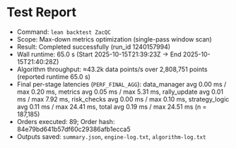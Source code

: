 # Test Report
- Command: `lean backtest ZacQC`
- Scope: Max-down metrics optimization (single-pass window scan)
- Result: Completed successfully (run_id 1240157994)
- Wall runtime: 65.0 s (Start 2025-10-15T21:39:23Z → End 2025-10-15T21:40:28Z)
- Algorithm throughput: ≈43.2k data points/s over 2,808,751 points (reported runtime 65.0 s)
- Final per-stage latencies (`PERF_FINAL_AGG`): data_manager avg 0.00 ms / max 0.20 ms, metrics avg 0.05 ms / max 5.31 ms, rally_update avg 0.01 ms / max 7.92 ms, risk_checks avg 0.00 ms / max 0.10 ms, strategy_logic avg 0.11 ms / max 24.41 ms, total avg 0.19 ms / max 24.51 ms (n = 187,185)
- Orders executed: 89; Order hash: 84e79bd641b57df60c29386afb1ecca5
- Outputs saved: `summary.json`, `engine-log.txt`, `algorithm-log.txt`
